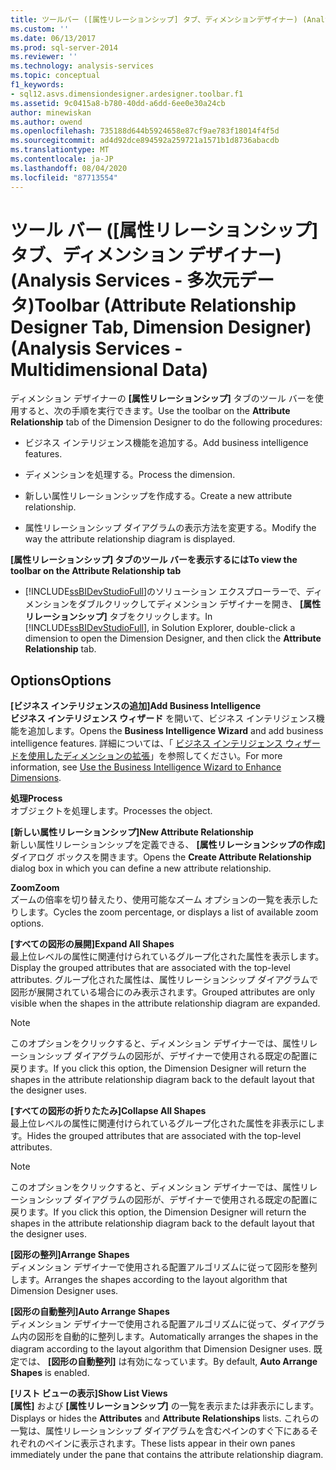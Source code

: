 ```yaml
---
title: ツールバー ([属性リレーションシップ] タブ、ディメンションデザイナー) (Analysis Services 多次元データ) |Microsoft Docs
ms.custom: ''
ms.date: 06/13/2017
ms.prod: sql-server-2014
ms.reviewer: ''
ms.technology: analysis-services
ms.topic: conceptual
f1_keywords:
- sql12.asvs.dimensiondesigner.ardesigner.toolbar.f1
ms.assetid: 9c0415a8-b780-40dd-a6dd-6ee0e30a24cb
author: minewiskan
ms.author: owend
ms.openlocfilehash: 735188d644b5924658e87cf9ae783f18014f4f5d
ms.sourcegitcommit: ad4d92dce894592a259721a1571b1d8736abacdb
ms.translationtype: MT
ms.contentlocale: ja-JP
ms.lasthandoff: 08/04/2020
ms.locfileid: "87713554"
---
```

# <a name="toolbar-attribute-relationship-designer-tab-dimension-designer-analysis-services---multidimensional-data"></a><span data-ttu-id="e5e01-102">ツール バー ([属性リレーションシップ] タブ、ディメンション デザイナー) (Analysis Services - 多次元データ)</span><span class="sxs-lookup"><span data-stu-id="e5e01-102">Toolbar (Attribute Relationship Designer Tab, Dimension Designer) (Analysis Services - Multidimensional Data)</span></span>
  <span data-ttu-id="e5e01-103">ディメンション デザイナーの **[属性リレーションシップ]** タブのツール バーを使用すると、次の手順を実行できます。</span><span class="sxs-lookup"><span data-stu-id="e5e01-103">Use the toolbar on the **Attribute Relationship** tab of the Dimension Designer to do the following procedures:</span></span>  
  
-   <span data-ttu-id="e5e01-104">ビジネス インテリジェンス機能を追加する。</span><span class="sxs-lookup"><span data-stu-id="e5e01-104">Add business intelligence features.</span></span>  
  
-   <span data-ttu-id="e5e01-105">ディメンションを処理する。</span><span class="sxs-lookup"><span data-stu-id="e5e01-105">Process the dimension.</span></span>  
  
-   <span data-ttu-id="e5e01-106">新しい属性リレーションシップを作成する。</span><span class="sxs-lookup"><span data-stu-id="e5e01-106">Create a new attribute relationship.</span></span>  
  
-   <span data-ttu-id="e5e01-107">属性リレーションシップ ダイアグラムの表示方法を変更する。</span><span class="sxs-lookup"><span data-stu-id="e5e01-107">Modify the way the attribute relationship diagram is displayed.</span></span>  
  
 <span data-ttu-id="e5e01-108">**[属性リレーションシップ] タブのツール バーを表示するには**</span><span class="sxs-lookup"><span data-stu-id="e5e01-108">**To view the toolbar on the Attribute Relationship tab**</span></span>  
  
-   <span data-ttu-id="e5e01-109">[!INCLUDE[ssBIDevStudioFull](../includes/ssbidevstudiofull-md.md)]のソリューション エクスプローラーで、ディメンションをダブルクリックしてディメンション デザイナーを開き、 **[属性リレーションシップ]** タブをクリックします。</span><span class="sxs-lookup"><span data-stu-id="e5e01-109">In [!INCLUDE[ssBIDevStudioFull](../includes/ssbidevstudiofull-md.md)], in Solution Explorer, double-click a dimension to open the Dimension Designer, and then click the **Attribute Relationship** tab.</span></span>  
  
## <a name="options"></a><span data-ttu-id="e5e01-110">Options</span><span class="sxs-lookup"><span data-stu-id="e5e01-110">Options</span></span>  
 <span data-ttu-id="e5e01-111">**[ビジネス インテリジェンスの追加]**</span><span class="sxs-lookup"><span data-stu-id="e5e01-111">**Add Business Intelligence**</span></span>  
 <span data-ttu-id="e5e01-112">**ビジネス インテリジェンス ウィザード** を開いて、ビジネス インテリジェンス機能を追加します。</span><span class="sxs-lookup"><span data-stu-id="e5e01-112">Opens the **Business Intelligence Wizard** and add business intelligence features.</span></span> <span data-ttu-id="e5e01-113">詳細については、「 [ビジネス インテリジェンス ウィザードを使用したディメンションの拡張](use-the-business-intelligence-wizard-to-enhance-dimensions.md)」を参照してください。</span><span class="sxs-lookup"><span data-stu-id="e5e01-113">For more information, see [Use the Business Intelligence Wizard to Enhance Dimensions](use-the-business-intelligence-wizard-to-enhance-dimensions.md).</span></span>  
  
 <span data-ttu-id="e5e01-114">**処理**</span><span class="sxs-lookup"><span data-stu-id="e5e01-114">**Process**</span></span>  
 <span data-ttu-id="e5e01-115">オブジェクトを処理します。</span><span class="sxs-lookup"><span data-stu-id="e5e01-115">Processes the object.</span></span>  
  
 <span data-ttu-id="e5e01-116">**[新しい属性リレーションシップ]**</span><span class="sxs-lookup"><span data-stu-id="e5e01-116">**New Attribute Relationship**</span></span>  
 <span data-ttu-id="e5e01-117">新しい属性リレーションシップを定義できる、 **[属性リレーションシップの作成]** ダイアログ ボックスを開きます。</span><span class="sxs-lookup"><span data-stu-id="e5e01-117">Opens the **Create Attribute Relationship** dialog box in which you can define a new attribute relationship.</span></span>  
  
 <span data-ttu-id="e5e01-118">**Zoom**</span><span class="sxs-lookup"><span data-stu-id="e5e01-118">**Zoom**</span></span>  
 <span data-ttu-id="e5e01-119">ズームの倍率を切り替えたり、使用可能なズーム オプションの一覧を表示したりします。</span><span class="sxs-lookup"><span data-stu-id="e5e01-119">Cycles the zoom percentage, or displays a list of available zoom options.</span></span>  
  
 <span data-ttu-id="e5e01-120">**[すべての図形の展開]**</span><span class="sxs-lookup"><span data-stu-id="e5e01-120">**Expand All Shapes**</span></span>  
 <span data-ttu-id="e5e01-121">最上位レベルの属性に関連付けられているグループ化された属性を表示します。</span><span class="sxs-lookup"><span data-stu-id="e5e01-121">Display the grouped attributes that are associated with the top-level attributes.</span></span> <span data-ttu-id="e5e01-122">グループ化された属性は、属性リレーションシップ ダイアグラムで図形が展開されている場合にのみ表示されます。</span><span class="sxs-lookup"><span data-stu-id="e5e01-122">Grouped attributes are only visible when the shapes in the attribute relationship diagram are expanded.</span></span>  
  
> [!NOTE]  
>  <span data-ttu-id="e5e01-123">このオプションをクリックすると、ディメンション デザイナーでは、属性リレーションシップ ダイアグラムの図形が、デザイナーで使用される既定の配置に戻ります。</span><span class="sxs-lookup"><span data-stu-id="e5e01-123">If you click this option, the Dimension Designer will return the shapes in the attribute relationship diagram back to the default layout that the designer uses.</span></span>  
  
 <span data-ttu-id="e5e01-124">**[すべての図形の折りたたみ]**</span><span class="sxs-lookup"><span data-stu-id="e5e01-124">**Collapse All Shapes**</span></span>  
 <span data-ttu-id="e5e01-125">最上位レベルの属性に関連付けられているグループ化された属性を非表示にします。</span><span class="sxs-lookup"><span data-stu-id="e5e01-125">Hides the grouped attributes that are associated with the top-level attributes.</span></span>  
  
> [!NOTE]  
>  <span data-ttu-id="e5e01-126">このオプションをクリックすると、ディメンション デザイナーでは、属性リレーションシップ ダイアグラムの図形が、デザイナーで使用される既定の配置に戻ります。</span><span class="sxs-lookup"><span data-stu-id="e5e01-126">If you click this option, the Dimension Designer will return the shapes in the attribute relationship diagram back to the default layout that the designer uses.</span></span>  
  
 <span data-ttu-id="e5e01-127">**[図形の整列]**</span><span class="sxs-lookup"><span data-stu-id="e5e01-127">**Arrange Shapes**</span></span>  
 <span data-ttu-id="e5e01-128">ディメンション デザイナーで使用される配置アルゴリズムに従って図形を整列します。</span><span class="sxs-lookup"><span data-stu-id="e5e01-128">Arranges the shapes according to the layout algorithm that Dimension Designer uses.</span></span>  
  
 <span data-ttu-id="e5e01-129">**[図形の自動整列]**</span><span class="sxs-lookup"><span data-stu-id="e5e01-129">**Auto Arrange Shapes**</span></span>  
 <span data-ttu-id="e5e01-130">ディメンション デザイナーで使用される配置アルゴリズムに従って、ダイアグラム内の図形を自動的に整列します。</span><span class="sxs-lookup"><span data-stu-id="e5e01-130">Automatically arranges the shapes in the diagram according to the layout algorithm that Dimension Designer uses.</span></span> <span data-ttu-id="e5e01-131">既定では、 **[図形の自動整列]** は有効になっています。</span><span class="sxs-lookup"><span data-stu-id="e5e01-131">By default, **Auto Arrange Shapes** is enabled.</span></span>  
  
 <span data-ttu-id="e5e01-132">**[リスト ビューの表示]**</span><span class="sxs-lookup"><span data-stu-id="e5e01-132">**Show List Views**</span></span>  
 <span data-ttu-id="e5e01-133">**[属性]** および **[属性リレーションシップ]** の一覧を表示または非表示にします。</span><span class="sxs-lookup"><span data-stu-id="e5e01-133">Displays or hides the **Attributes** and **Attribute Relationships** lists.</span></span> <span data-ttu-id="e5e01-134">これらの一覧は、属性リレーションシップ ダイアグラムを含むペインのすぐ下にあるそれぞれのペインに表示されます。</span><span class="sxs-lookup"><span data-stu-id="e5e01-134">These lists appear in their own panes immediately under the pane that contains the attribute relationship diagram.</span></span>  
  
  
